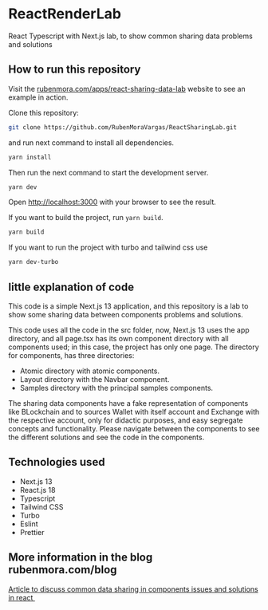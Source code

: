 # ReactRenderLab
React Typescript with Next.js lab, to show common sharing data problems and solutions

## How to run this repository

Visit the [rubenmora.com/apps/react-sharing-data-lab](https://rubenmora.com/apps/react-sharing-data-lab) website to see an example in action.

Clone this repository:

```bash 
git clone https://github.com/RubenMoraVargas/ReactSharingLab.git
```

and run next command to install all dependencies.

```bash
yarn install 
```

Then run the next command to start the development server.

```bash
yarn dev 
```

Open [http://localhost:3000](http://localhost:3000) with your browser to see the result.

If you want to build the project, run `yarn build`.
```bash
yarn build 
```

If you want to run the project with turbo and tailwind css use
```bash
yarn dev-turbo 
```

## little explanation of code
This code is a simple Next.js 13 application, and this repository is a lab to show some sharing data between components problems and solutions. 

This code uses all the code in the src folder, now, Next.js 13 uses the app directory, and all page.tsx has its own component directory with all components used; in this case, the project has only one page. 
The directory for components, has three directories: 
- Atomic directory with atomic components.
- Layout directory with the Navbar component.
- Samples directory with the principal samples components.
 
The sharing data components have a fake representation of components like BLockchain and to sources Wallet with itself account and Exchange with the respective account, only for didactic purposes, and easy segregate concepts and functionality. Please navigate between the components to see the different solutions and see the code in the components.

## Technologies used
- Next.js 13
- React.js 18
- Typescript
- Tailwind CSS
- Turbo
- Eslint
- Prettier 

## More information in the blog rubenmora.com/blog
[Article to discuss common data sharing in components issues and solutions in react ](https://rubenmora.com/blog/react-sharing-data-lab)
